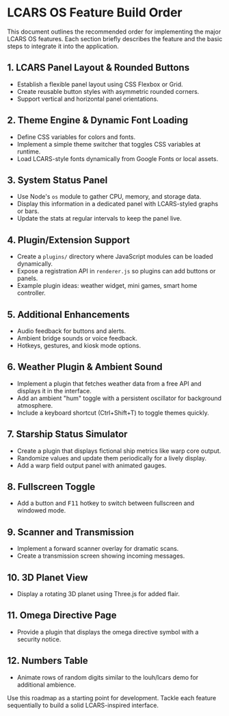 # LCARS OS Feature Build Order

This document outlines the recommended order for implementing the major LCARS OS features. Each section briefly describes the feature and the basic steps to integrate it into the application.

## 1. LCARS Panel Layout & Rounded Buttons
- Establish a flexible panel layout using CSS Flexbox or Grid.
- Create reusable button styles with asymmetric rounded corners.
- Support vertical and horizontal panel orientations.

## 2. Theme Engine & Dynamic Font Loading
- Define CSS variables for colors and fonts.
- Implement a simple theme switcher that toggles CSS variables at runtime.
- Load LCARS-style fonts dynamically from Google Fonts or local assets.

## 3. System Status Panel
- Use Node's `os` module to gather CPU, memory, and storage data.
- Display this information in a dedicated panel with LCARS-styled graphs or bars.
- Update the stats at regular intervals to keep the panel live.

## 4. Plugin/Extension Support
- Create a `plugins/` directory where JavaScript modules can be loaded dynamically.
- Expose a registration API in `renderer.js` so plugins can add buttons or panels.
- Example plugin ideas: weather widget, mini games, smart home controller.

## 5. Additional Enhancements
- Audio feedback for buttons and alerts.
- Ambient bridge sounds or voice feedback.
- Hotkeys, gestures, and kiosk mode options.

## 6. Weather Plugin & Ambient Sound
- Implement a plugin that fetches weather data from a free API and displays it in the interface.
- Add an ambient "hum" toggle with a persistent oscillator for background atmosphere.
- Include a keyboard shortcut (Ctrl+Shift+T) to toggle themes quickly.

## 7. Starship Status Simulator
- Create a plugin that displays fictional ship metrics like warp core output.
- Randomize values and update them periodically for a lively display.
- Add a warp field output panel with animated gauges.

## 8. Fullscreen Toggle
- Add a button and <kbd>F11</kbd> hotkey to switch between fullscreen and windowed mode.

## 9. Scanner and Transmission
- Implement a forward scanner overlay for dramatic scans.
- Create a transmission screen showing incoming messages.

## 10. 3D Planet View
- Display a rotating 3D planet using Three.js for added flair.

## 11. Omega Directive Page
- Provide a plugin that displays the omega directive symbol with a security notice.

## 12. Numbers Table
- Animate rows of random digits similar to the louh/lcars demo for additional ambience.

Use this roadmap as a starting point for development. Tackle each feature sequentially to build a solid LCARS-inspired interface.
